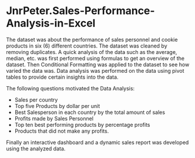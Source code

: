 # JnrPeter.Sales-Performance-Analysis-in-Excel

The dataset was about the performance of sales personnel and cookie products in six (6) different countries. The dataset was cleaned by removing duplicates. A quick analysis of the data such as the average, median, etc. was first performed using formulas to get an overview of the dataset. Then Conditional Formatting was applied to the dataset to see how varied the data was. Data analysis was performed on the data using pivot tables to provide certain insights into the data.

The following questions motivated the Data Analysis:

-	Sales per country
-	Top five Products by dollar per unit
-	Best Salesperson in each country by the total amount of sales
-	Profits made by Sales Personnel
-	Top ten best performing products by percentage profits
-	Products that did not make any profits.


Finally an interactive dashboard and a dynamic sales report was developed using the analyzed data.
